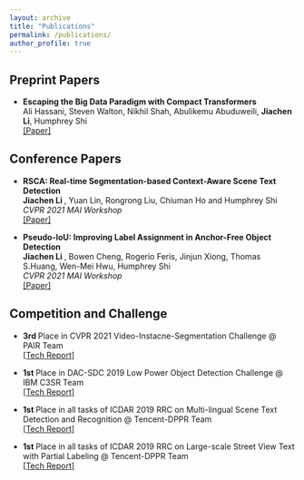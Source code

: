 ```yaml
---
layout: archive
title: "Publications"
permalink: /publications/
author_profile: true
---
```

## Preprint Papers
* <b>Escaping the Big Data Paradigm with Compact Transformers </b> <br>
  Ali Hassani, Steven Walton, Nikhil Shah, Abulikemu Abuduweili, <b>Jiachen Li</b>, Humphrey Shi
  <br> [[Paper]](https://arxiv.org/abs/2104.05704)

## Conference Papers
* <b>RSCA: Real-time Segmentation-based Context-Aware Scene Text Detection</b> <br>
   <b> Jiachen Li </b>, Yuan Lin, Rongrong Liu, Chiuman Ho and Humphrey Shi
   <br> <i> CVPR 2021 MAI Workshop </i> 
   <br> [[Paper]](https://arxiv.org/abs/2105.12789)

* <b>Pseudo-IoU: Improving Label Assignment in Anchor-Free Object Detection</b> <br>
   <b> Jiachen Li </b>, Bowen Cheng,  Rogerio Feris, Jinjun Xiong, Thomas S.Huang, Wen-Mei Hwu, Humphrey Shi
   <br> <i> CVPR 2021 MAI Workshop </i> 
   <br> [[Paper]](https://arxiv.org/abs/2104.14082)
   
## Competition and Challenge
* <b>3rd </b> Place in CVPR 2021 Video-Instacne-Segmentation Challenge @ PAIR Team
   <br> [[Tech Report]]()
   
* <b>1st </b> Place in DAC-SDC 2019 Low Power Object Detection Challenge @ IBM C3SR Team
   <br> [[Tech Report]](https://arxiv.org/abs/1906.10327)
   
* <b> 1st </b> Place in all tasks of ICDAR 2019 RRC on Multi-lingual Scene Text Detection and Recognition @ Tencent-DPPR Team
   <br> [[Tech Report]]()
  
* <b> 1st </b> Place in all tasks of ICDAR 2019 RRC on Large-scale Street View Text with Partial Labeling @ Tencent-DPPR Team
   <br> [[Tech Report]](https://mp.weixin.qq.com/s/qcp7-QSB0CSZQj9jDDUKMw)

